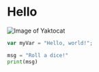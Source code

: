 # Hello

![Image of Yaktocat](https://octodex.github.com/images/yaktocat.png)

``` javascript
var myVar = "Hello, world!";
```
``` python
msg = "Roll a dice!"
print(msg)
```
